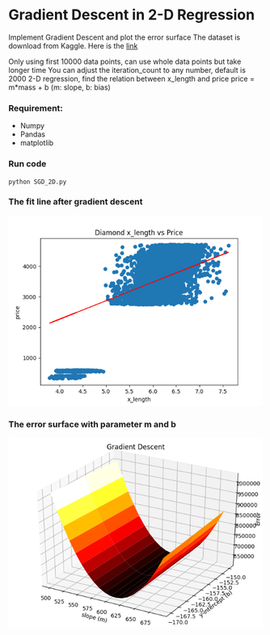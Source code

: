 # Gradient Descent in 2-D Regression

Implement Gradient Descent and plot the error surface
The dataset is download from Kaggle. Here is the [link](https://www.kaggle.com/shivam2503/diamonds)

Only using first 10000 data points, can use whole data points but take longer time
You can adjust the iteration_count to any number, default is 2000
2-D regression, find the relation between x_length and price
price = m*mass + b (m: slope, b: bias)

### Requirement:
* Numpy
* Pandas
* matplotlib


### Run code
```
python SGD_2D.py
```


### The fit line after gradient descent
![Image of fit line](https://github.com/GaryLMS/The_math_of_intelligence/blob/master/Gradient_Descent/image/fit_line.png)

### The error surface with parameter m and b
![Image of Error surface](https://github.com/GaryLMS/The_math_of_intelligence/blob/master/Gradient_Descent/image/Error_surface.png)

